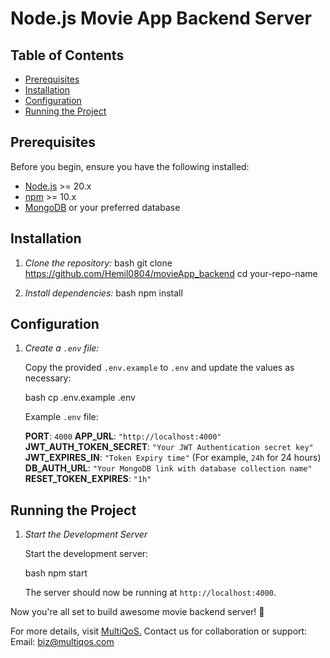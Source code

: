 # Node.js Movie App Backend Server

## Table of Contents

- [Prerequisites](#prerequisites)
- [Installation](#installation)
- [Configuration](#configuration)
- [Running the Project](#running-the-project)

## Prerequisites

Before you begin, ensure you have the following installed:

- [Node.js](https://nodejs.org/) >= 20.x
- [npm](https://www.npmjs.com/) >= 10.x
- [MongoDB](https://www.mongodb.com/) or your preferred database

## Installation

1. *Clone the repository:*
    bash
    git clone https://github.com/Hemil0804/movieApp_backend
    cd your-repo-name
    

2. *Install dependencies:*
    bash
    npm install
    

## Configuration

1. *Create a `.env` file:*

    Copy the provided `.env.example` to `.env` and update the values as necessary:

    bash
    cp .env.example .env
    

    Example `.env` file:

   **PORT**: `4000`
   **APP_URL**: `"http://localhost:4000"`
   **JWT_AUTH_TOKEN_SECRET**: `"Your JWT Authentication secret key"`
   **JWT_EXPIRES_IN**: `"Token Expiry time"` (For example, `24h` for 24 hours)
   **DB_AUTH_URL**: `"Your MongoDB link with database collection name"`
   **RESET_TOKEN_EXPIRES**: `"1h"`


## Running the Project
1. *Start the Development Server*

    Start the development server:

    bash
    npm start
    

    The server should now be running at `http://localhost:4000`.


Now you're all set to build awesome movie backend server! 🌟

For more details, visit [MultiQoS.](https://multiqos.com/)
Contact us for collaboration or support:
Email: biz@multiqos.com
